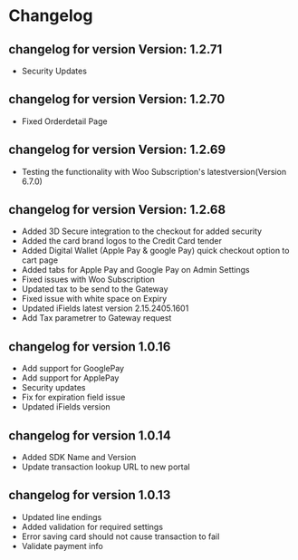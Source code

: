 # Changelog

## changelog for version Version: 1.2.71

- Security Updates

## changelog for version Version: 1.2.70

- Fixed Orderdetail Page

## changelog for version Version: 1.2.69

- Testing the functionality with Woo Subscription's latestversion(Version 6.7.0)

## changelog for version Version: 1.2.68

- Added 3D Secure integration to the checkout for added security
- Added the card brand logos to the Credit Card tender
- Added Digital Wallet (Apple Pay & google Pay) quick checkout option to cart page
- Added tabs for Apple Pay and Google Pay on Admin Settings
- Fixed issues with Woo Subscription
- Updated tax to be send to the Gateway
- Fixed issue with white space on Expiry
- Updated iFields latest version 2.15.2405.1601
- Add Tax parametrer to Gateway request

## changelog for version 1.0.16

- Add support for GooglePay
- Add support for ApplePay
- Security updates
- Fix for expiration field issue
- Updated iFields version

## changelog for version 1.0.14

- Added SDK Name and Version
- Update transaction lookup URL to new portal

## changelog for version 1.0.13

- Updated line endings
- Added validation for required settings
- Error saving card should not cause transaction to fail
- Validate payment info

